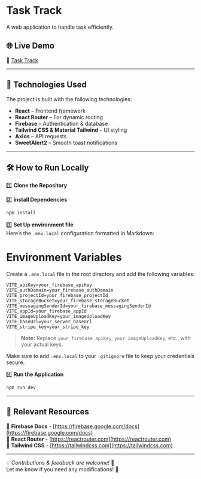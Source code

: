 # Task Track

A web application to handle task efficiently.

## 🌐 Live Demo  
🔗 [Task Track](https://task-track-99a49.web.app/)  
 
---

## 🚀 Technologies Used  
The project is built with the following technologies:  

- **React** – Frontend framework  
- **React Router** – For dynamic routing  
- **Firebase** – Authentication & database  
- **Tailwind CSS & Material Tailwind** – UI styling
- **Axios** – API requests  
- **SweetAlert2** – Smooth toast notifications  
---

## 🛠️ How to Run Locally  

1️⃣ **Clone the Repository** 

2️⃣ **Install Dependencies**  
```sh
npm install
```

3️⃣ **Set Up environment file**  
Here’s the `.env.local` configuration formatted in Markdown:

# Environment Variables

Create a `.env.local` file in the root directory and add the following variables:

```env
VITE_apiKey=your_firebase_apiKey
VITE_authDomain=your_firebase_authDomain
VITE_projectId=your_firebase_projectId
VITE_storageBucket=your_firebase_storageBucket
VITE_messagingSenderId=your_firebase_messagingSenderId
VITE_appId=your_firebase_appId
VITE_imageUploadKey=your_imageUploadKey
VITE_baseUrl=your_server_baseUrl
VITE_stripe_key=your_stripe_key
```
> **Note:** Replace `your_firebase_apiKey`, `your_imageUploadKey`, etc., with your actual keys.

Make sure to add `.env.local` to your `.gitignore` file to keep your credentials secure.

4️⃣ **Run the Application**  
```sh
npm run dev
```

---

## 📂 Relevant Resources  
📘 **Firebase Docs** - [https://firebase.google.com/docs](https://firebase.google.com/docs)  
📘 **React Router** - [https://reactrouter.com](https://reactrouter.com)  
📘 **Tailwind CSS** - [https://tailwindcss.com](https://tailwindcss.com)  

---

💡 *Contributions & feedback are welcome!* 🚀  
Let me know if you need any modifications! 🚀
